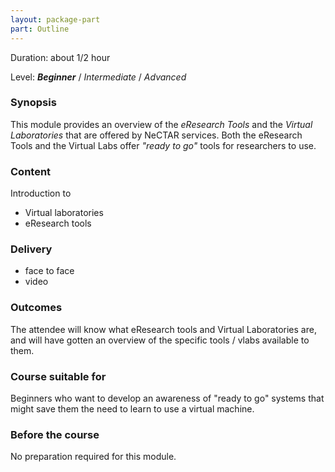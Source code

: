 ```yaml
---
layout: package-part
part: Outline
---
```


Duration: about 1/2 hour

Level: **_Beginner_** / _Intermediate_ / _Advanced_

### Synopsis

This module provides an overview of the *eResearch Tools* and the *Virtual Laboratories* that are offered by NeCTAR services. Both the eResearch Tools and the Virtual Labs offer *"ready to go"* tools for researchers to use.

### Content

Introduction to

* Virtual laboratories
* eResearch tools


### Delivery

* face to face
* video

### Outcomes

The attendee will know what eResearch tools and Virtual Laboratories are, and will have gotten an overview of the specific tools / vlabs available to them.

### Course suitable for

Beginners who want to develop an awareness of "ready to go" systems that might save them the need to learn to use a virtual machine.

### Before the course

No preparation required for this module.

